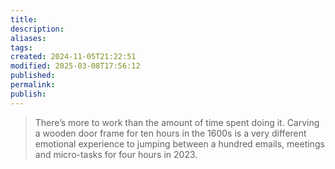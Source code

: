 ```yaml
---
title: 
description: 
aliases: 
tags: 
created: 2024-11-05T21:22:51
modified: 2025-03-08T17:56:12
published: 
permalink: 
publish: 
---
```


> There’s more to work than the amount of time spent doing it. Carving a wooden door frame for ten hours in the 1600s is a very different emotional experience to jumping between a hundred emails, meetings and micro-tasks for four hours in 2023.
